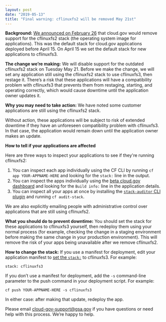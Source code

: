 ```yaml
---
layout: post
date: "2019-05-13"
title: "Final warning: cflinuxfs2 will be removed May 21st" 
---
```


**Background:** [We announced on February 26](/updates/2019-02-26-quarterly-update/) that cloud.gov would remove support for the cflinuxfs2 stack (the operating system image for applications). This was the default stack for cloud.gov applications deployed before April 15. On April 15 we set the default stack for new applications to cflinuxfs3.

**The change we’re making:** We will disable support for the outdated cflinuxfs2 stack on Tuesday May 21. Before we make the change, we will set any application still using the cflinuxfs2 stack to use cflinuxfs3, then restage it. There’s a risk that these applications will have a compatibility problem with cflinuxfs3 that prevents them from restaging, starting, and operating correctly, which would cause downtime until the application owner updates it.

**Why you may need to take action:**
We have noted some customer applications are still using the cflinuxfs2 stack.

Without action, these applications will be subject to risk of extended downtime if they have an unforeseen compatibility problem with cflinuxfs3. In that case, the application would remain down until the application owner makes an update. 

**How to tell if your applications are affected**

Here are three ways to inspect your applications to see if they're running cflinuxfs2:

1. You can inspect each app individually using the CF CLI by running `cf app YOUR-APPNAME-HERE` and looking for the `stack:` line in the output.
1. You can inspect the apps individually using the [beta cloud.gov dashboard](https://dashboard-beta.fr.cloud.gov/applications) and looking for the `Build info:` line in the application details.
1. You can inspect all your apps at once by installing the [`stack-auditor` CLI plugin](https://github.com/cloudfoundry/stack-auditor) and running `cf audit-stack`.

We are also explicitly emailing people with administrative control over applications that are still using cflinuxfs2.

**What you should do to prevent downtime:** You should set the stack for these applications to cflinuxfs3 yourself, then redeploy them using your normal process (for example, checking the change in a staging environment before making the same change in your production environment). This will remove the risk of your apps being unavailable after we remove cflinuxfs2.

**How to change the stack:**
If you use a manifest for deployment, edit your application manifest to [set the `stack:`](https://docs.cloudfoundry.org/devguide/deploy-apps/manifest-attributes.html#stack) to cflinuxfs3. For example:
```
stack: cflinuxfs3
```
If you don’t use a manifest for deployment, add the `-s` command-line parameter to the push command in your deployment script. For example:
```
cf push YOUR-APPNAME-HERE -s cflinuxfs3
```
In either case: after making that update, redeploy the app.

Please email [cloud-gov-support@gsa.gov](mailto:cloud-gov-support@gsa.gov) if you have questions or need help with this process. We’re happy to help.
